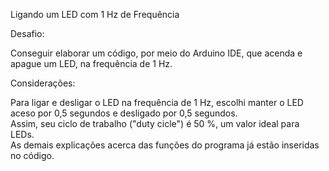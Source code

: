 Ligando um LED com 1 Hz de Frequência

Desafio:

Conseguir elaborar um código, por meio do Arduino IDE, que acenda e apague um LED, na frequência de 1 Hz.

Considerações:

Para ligar e desligar o LED na frequência de 1 Hz, escolhi manter o LED aceso por 0,5 segundos e desligado por 0,5 segundos.          
Assim, seu ciclo de trabalho ("duty cicle") é 50 %, um valor ideal para LEDs.            
As demais explicações acerca das funções do programa já estão inseridas no código.
